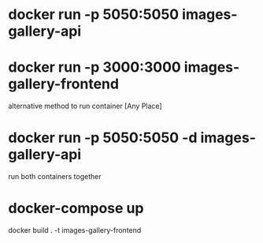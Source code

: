 # docker run -p 5050:5050 images-gallery-api
# docker run -p 3000:3000 images-gallery-frontend


alternative method to run container [Any Place]
# docker run -p 5050:5050 -d images-gallery-api

run both containers together
# docker-compose up



docker build . -t images-gallery-frontend